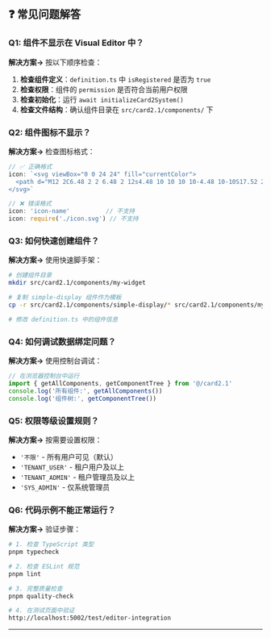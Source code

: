 ## ❓ 常见问题解答

### Q1: 组件不显示在 Visual Editor 中？
**解决方案→** 按以下顺序检查：
1. **检查组件定义**：`definition.ts` 中 `isRegistered` 是否为 `true`
2. **检查权限**：组件的 `permission` 是否符合当前用户权限
3. **检查初始化**：运行 `await initializeCard2System()`
4. **检查文件结构**：确认组件目录在 `src/card2.1/components/` 下

### Q2: 组件图标不显示？
**解决方案→** 检查图标格式：
```typescript
// ✅ 正确格式
icon: `<svg viewBox="0 0 24 24" fill="currentColor">
  <path d="M12 2C6.48 2 2 6.48 2 12s4.48 10 10 10 10-4.48 10-10S17.52 2 12 2z"/>
</svg>`

// ❌ 错误格式
icon: 'icon-name'          // 不支持
icon: require('./icon.svg') // 不支持
```

### Q3: 如何快速创建组件？
**解决方案→** 使用快速脚手架：
```bash
# 创建组件目录
mkdir src/card2.1/components/my-widget

# 复制 simple-display 组件作为模板
cp -r src/card2.1/components/simple-display/* src/card2.1/components/my-widget/

# 修改 definition.ts 中的组件信息
```

### Q4: 如何调试数据绑定问题？
**解决方案→** 使用控制台调试：
```typescript
// 在浏览器控制台中运行
import { getAllComponents, getComponentTree } from '@/card2.1'
console.log('所有组件:', getAllComponents())
console.log('组件树:', getComponentTree())
```

### Q5: 权限等级设置规则？
**解决方案→** 按需要设置权限：
- `'不限'` - 所有用户可见（默认）
- `'TENANT_USER'` - 租户用户及以上
- `'TENANT_ADMIN'` - 租户管理员及以上
- `'SYS_ADMIN'` - 仅系统管理员

### Q6: 代码示例不能正常运行？
**解决方案→** 验证步骤：
```bash
# 1. 检查 TypeScript 类型
pnpm typecheck

# 2. 检查 ESLint 规范
pnpm lint

# 3. 完整质量检查
pnpm quality-check

# 4. 在测试页面中验证
http://localhost:5002/test/editor-integration
```

---